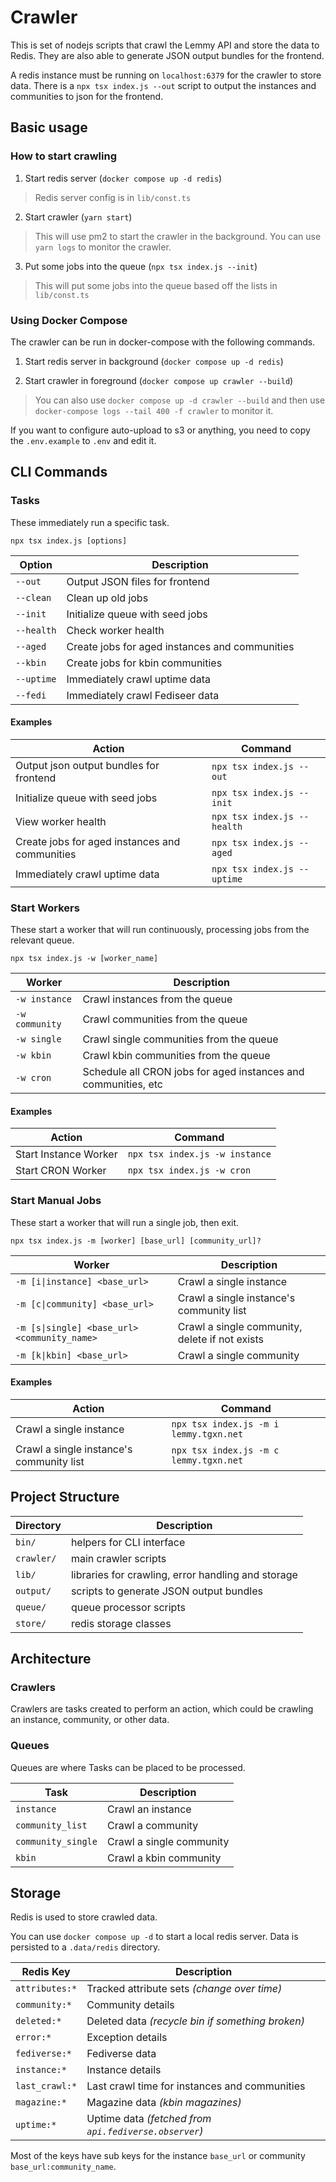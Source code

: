 # Crawler

This is set of nodejs scripts that crawl the Lemmy API and store the data to Redis.
They are also able to generate JSON output bundles for the frontend.

A redis instance must be running on `localhost:6379` for the crawler to store data.
There is a `npx tsx index.js --out` script to output the instances and communities to json for the frontend.


## Basic usage

### How to start crawling

1. Start redis server (`docker compose up -d redis`)
 > Redis server config is in `lib/const.ts`

2. Start crawler (`yarn start`)
 > This will use pm2 to start the crawler in the background.
 > You can use `yarn logs` to monitor the crawler.

3. Put some jobs into the queue (`npx tsx index.js --init`)
 > This will put some jobs into the queue based off the lists in `lib/const.ts`


### Using Docker Compose

The crawler can be run in docker-compose with the following commands.

1. Start redis server in background (`docker compose up -d redis`)

2. Start crawler in foreground (`docker compose up crawler --build`)
 > You can also use `docker compose up -d crawler --build` and then use `docker-compose logs --tail 400 -f crawler` to monitor it.

If you want to configure auto-upload to s3 or anything, you need to copy the `.env.example` to `.env` and edit it.

## CLI Commands

### Tasks

These immediately run a specific task.

`npx tsx index.js [options]`

| Option | Description |
| --- | --- |
| `--out` | Output JSON files for frontend |
| `--clean` | Clean up old jobs |
| `--init` | Initialize queue with seed jobs |
| `--health` | Check worker health |
| `--aged` | Create jobs for aged instances and communities |
| `--kbin` | Create jobs for kbin communities |
| `--uptime` | Immediately crawl uptime data |
| `--fedi` | Immediately crawl Fediseer data |


#### **Examples**

| Action | Command |
| --- | --- |
| Output json output bundles for frontend | `npx tsx index.js --out` |
| Initialize queue with seed jobs | `npx tsx index.js --init` |
| View worker health | `npx tsx index.js --health` |
| Create jobs for aged instances and communities | `npx tsx index.js --aged` |
| Immediately crawl uptime data | `npx tsx index.js --uptime` |


### Start Workers

These start a worker that will run continuously, processing jobs from the relevant queue.

`npx tsx index.js -w [worker_name]`

| Worker | Description |
| --- | --- |
| `-w instance` | Crawl instances from the queue |
| `-w community` | Crawl communities from the queue |
| `-w single` | Crawl single communities from the queue |
| `-w kbin` | Crawl kbin communities from the queue |
| `-w cron` | Schedule all CRON jobs for aged instances and communities, etc |

#### **Examples**

| Action | Command |
| --- | --- |
| Start Instance Worker | `npx tsx index.js -w instance` |
| Start CRON Worker | `npx tsx index.js -w cron` |



### Start Manual Jobs

These start a worker that will run a single job, then exit.

`npx tsx index.js -m [worker] [base_url] [community_url]?`

| Worker | Description |
| --- | --- |
| `-m [i\|instance] <base_url>` | Crawl a single instance |
| `-m [c\|community] <base_url>` | Crawl a single instance's community list |
| `-m [s\|single] <base_url> <community_name>` | Crawl a single community, delete if not exists |
| `-m [k\|kbin] <base_url>` | Crawl a single community |

#### **Examples**

| Action | Command |
| --- | --- |
| Crawl a single instance | `npx tsx index.js -m i lemmy.tgxn.net` |
| Crawl a single instance's community list | `npx tsx index.js -m c lemmy.tgxn.net` |



## Project Structure

| Directory | Description |
| --- | --- |
| `bin/` | helpers for CLI interface |
| `crawler/` | main crawler scripts |
| `lib/` | libraries for crawling, error handling and storage |
| `output/` | scripts to generate JSON output bundles |
| `queue/` | queue processor scripts |
| `store/` | redis storage classes |

## Architecture

### Crawlers

Crawlers are tasks created to perform an action, which could be crawling an instance, community, or other data.


### Queues

Queues are where Tasks can be placed to be processed.

| Task | Description |
| --- | --- |
| `instance` | Crawl an instance |
| `community_list` | Crawl a community |
| `community_single` | Crawl a single community |
| `kbin` | Crawl a kbin community |



## Storage

Redis is used to store crawled data.

You can use `docker compose up -d` to start a local redis server.
Data is persisted to a `.data/redis` directory.

| Redis Key | Description |
| --- | --- |
| `attributes:*` | Tracked attribute sets _(change over time)_ |
| `community:*` | Community details |
| `deleted:*` | Deleted data _(recycle bin if something broken)_ |
| `error:*` | Exception details |
| `fediverse:*` | Fediverse data |
| `instance:*` | Instance details |
| `last_crawl:*` | Last crawl time for instances and communities |
| `magazine:*` | Magazine data _(kbin magazines)_ |
| `uptime:*` | Uptime data _(fetched from `api.fediverse.observer`)_ |

Most of the keys have sub keys for the instance `base_url` or community `base_url:community_name`.

